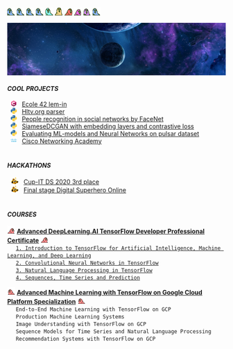 <img src="https://github.com/artemk1337/artemk1337/blob/master/custom_emoji/wave1parrot.gif"
alt="parrot" title="parrot"
width="18" height="18"/>
<img src="https://github.com/artemk1337/artemk1337/blob/master/custom_emoji/wave2parrot.gif"
alt="parrot" title="parrot"
width="18" height="18"/>
<img src="https://github.com/artemk1337/artemk1337/blob/master/custom_emoji/wave3parrot.gif"
alt="parrot" title="parrot"
width="18" height="18"/>
<img src="https://github.com/artemk1337/artemk1337/blob/master/custom_emoji/wave4parrot.gif"
alt="parrot" title="parrot"
width="18" height="18"/>
<img src="https://github.com/artemk1337/artemk1337/blob/master/custom_emoji/wave5parrot.gif"
alt="parrot" title="parrot"
width="18" height="18"/>
<img src="https://github.com/artemk1337/artemk1337/blob/master/custom_emoji/wave6parrot.gif"
alt="parrot" title="parrot"
width="18" height="18"/>
<img src="https://github.com/artemk1337/artemk1337/blob/master/custom_emoji/wave7parrot.gif"
alt="parrot" title="parrot"
width="18" height="18"/>
<img src="https://github.com/artemk1337/artemk1337/blob/master/custom_emoji/wave8parrot.gif"
alt="parrot" title="parrot"
width="18" height="18"/>
<img src="https://github.com/artemk1337/artemk1337/blob/master/custom_emoji/wave9parrot.gif"
alt="parrot" title="parrot"
width="18" height="18"/>
<img src="https://github.com/artemk1337/artemk1337/blob/master/custom_emoji/wave1parrot.gif"
alt="parrot" title="parrot"
width="18" height="18"/>
  
![HEADER](https://github.com/artemk1337/artemk1337/blob/master/cosmo.jpg)



#### ***COOL PROJECTS***

&nbsp; <img src="https://github.com/artemk1337/artemk1337/blob/master/custom_emoji/c-lang.png" 
alt="Clang" title="Clang" 
width="14" height="14"/>
&nbsp; [Ecole 42 lem-in](https://github.com/artemk1337/lem-in)  
&nbsp; <img src="https://github.com/artemk1337/artemk1337/blob/master/custom_emoji/python.png" 
alt="Python" title="Python" 
width="14" height="14"/>
&nbsp; [Hltv.org parser](https://github.com/artemk1337/python_hltv_parser)  
&nbsp; <img src="https://github.com/artemk1337/artemk1337/blob/master/custom_emoji/python.png" 
alt="Python" title="Python" 
width="14" height="14"/>
&nbsp; [People recognition in social networks by FaceNet](https://github.com/artemk1337/tinder_to_vk)  
&nbsp; <img src="https://github.com/artemk1337/artemk1337/blob/master/custom_emoji/python.png" 
alt="Python" title="Python" 
width="14" height="14"/>
&nbsp; [SiameseDCGAN with embedding layers and contrastive loss](https://github.com/artemk1337/SiameseDCGAN-with-embedding-layers-and-contrastive-loss)  
&nbsp; <img src="https://github.com/artemk1337/artemk1337/blob/master/custom_emoji/python.png" 
alt="Python" title="Python" 
width="14" height="14"/>
&nbsp; [Evaluating ML-models and Neural Networks on pulsar dataset](https://github.com/artemk1337/ML_test_all_models_on_pulsar)  
&nbsp; <img src="https://github.com/artemk1337/artemk1337/blob/master/custom_emoji/cisco.png" 
alt="Cisco" title="Cisco" 
width="14" height="14"/>
&nbsp; [Cisco Networking Academy](https://github.com/artemk1337/cisco_networking_academy)  



#


#### ***HACKATHONS***

&nbsp; <img src="https://github.com/artemk1337/artemk1337/blob/master/custom_emoji/this-is-fine-fire.gif" 
alt="fire" title="fire" 
width="18" height="16"/>
&nbsp; [Cup-IT DS 2020 3rd place](https://github.com/artemk1337/artemk1337/blob/master/HACKATHONS/Cup%20IT%202020%20DS.pdf "Certificate")  
&nbsp; <img src="https://github.com/artemk1337/artemk1337/blob/master/custom_emoji/this-is-fine-fire.gif" 
alt="fire" title="fire" 
width="18" height="16"/>
&nbsp; [Final stage Digital Superhero Online](https://github.com/artemk1337/artemk1337/blob/master/HACKATHONS/adam.42.pdf "Certificate")  


#


#### ***COURSES***

<img src="https://github.com/artemk1337/artemk1337/blob/master/custom_emoji/60fps_parrot.gif"
alt="parrot" title="parrot"
width="18" height="18"/>
[<ins><b>Advanced DeepLearning.AI TensorFlow Developer Professional Certificate</b></ins>][DLAI_ALL]
<img src="https://github.com/artemk1337/artemk1337/blob/master/custom_emoji/60fps_parrot.gif"
alt="parrot" title="parrot"
width="18" height="18"/>  
&nbsp;&nbsp;&nbsp;&nbsp; [`1. Introduction to TensorFlow for Artificial Intelligence, Machine Learning, and Deep Learning`][DLAI1]  
&nbsp;&nbsp;&nbsp;&nbsp; [`2. Convolutional Neural Networks in TensorFlow`][DLAI2]  
&nbsp;&nbsp;&nbsp;&nbsp; [`3. Natural Language Processing in TensorFlow`][DLAI3]  
&nbsp;&nbsp;&nbsp;&nbsp; [`4. Sequences, Time Series and Prediction`][DLAI4]  


[DLAI_ALL]: https://github.com/artemk1337/artemk1337/blob/master/COURSES/DeepLearning.AI%20TensorFlow%20Developer/Coursera%20RQKWMXGCYDCG.png "Certificate"  
[DLAI1]: https://github.com/artemk1337/artemk1337/blob/master/COURSES/DeepLearning.AI%20TensorFlow%20Developer/Coursera%20TA3L4CL6SDC8.png "Certificate"  
[DLAI2]: https://github.com/artemk1337/artemk1337/blob/master/COURSES/DeepLearning.AI%20TensorFlow%20Developer/Coursera%204WJ852DRGKEC.png "Certificate"
[DLAI3]: https://github.com/artemk1337/artemk1337/blob/master/COURSES/DeepLearning.AI%20TensorFlow%20Developer/Coursera%20XEHPD7DKG7HN.png "Certificate"
[DLAI4]: https://github.com/artemk1337/artemk1337/blob/master/COURSES/DeepLearning.AI%20TensorFlow%20Developer/Coursera%20JUAXXDNL9TB2.png "Certificate"


<img src="https://github.com/artemk1337/artemk1337/blob/master/custom_emoji/reverse_parrot.gif"
alt="parrot" title="parrot"
width="18" height="18"/>
<ins><b>Advanced Machine Learning with TensorFlow on Google Cloud Platform Specialization</b></ins>
<img src="https://github.com/artemk1337/artemk1337/blob/master/custom_emoji/reverse_parrot.gif"
alt="parrot" title="parrot"
width="18" height="18"/>  
&nbsp;&nbsp;&nbsp;&nbsp; `End-to-End Machine Learning with TensorFlow on GCP`  
&nbsp;&nbsp;&nbsp;&nbsp; `Production Machine Learning Systems`  
&nbsp;&nbsp;&nbsp;&nbsp; `Image Understanding with TensorFlow on GCP`  
&nbsp;&nbsp;&nbsp;&nbsp; `Sequence Models for Time Series and Natural Language Processing`  
&nbsp;&nbsp;&nbsp;&nbsp; `Recommendation Systems with TensorFlow on GCP`  


<!--
```diff
- text in red
+ text in green
! text in orange
# text in gray
@@ text in purple (and bold)@@
```
-->


<!--
**artemk1337/artemk1337** is a ✨ _special_ ✨ repository because its `README.md` (this file) appears on your GitHub profile.

Here are some ideas to get you started:

- 🔭 I’m currently working on ...
- 🌱 I’m currently learning ...
- 👯 I’m looking to collaborate on ...
- 🤔 I’m looking for help with ...
- 💬 Ask me about ...
- 📫 How to reach me: ...
- 😄 Pronouns: ...
- ⚡ Fun fact: ...
-->
